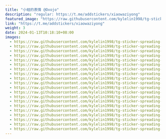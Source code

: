 ```yaml
---
title: "小蛙的表情 @Oxojo"
description: "regular: https://t.me/addstickers/xiaowaziyong"
featured_image: "https://raw.githubusercontent.com/kylelin1998/tg-sticker-spreading-worldwide-images/main/img/ba4bd9d6-2215-4a98-823e-9303928592b0.jpg"
link: "https://t.me/addstickers/xiaowaziyong"
weight: 3
date: 2024-01-13T10:18:10+08:00
images:
  - https://raw.githubusercontent.com/kylelin1998/tg-sticker-spreading-worldwide-images/main/img/ba4bd9d6-2215-4a98-823e-9303928592b0.jpg
  - https://raw.githubusercontent.com/kylelin1998/tg-sticker-spreading-worldwide-images/main/img/0cb66c75-fc26-48e2-9389-9364048ab8ca.jpg
  - https://raw.githubusercontent.com/kylelin1998/tg-sticker-spreading-worldwide-images/main/img/eb0d7177-4118-4ff7-8e77-7916ef8be904.jpg
  - https://raw.githubusercontent.com/kylelin1998/tg-sticker-spreading-worldwide-images/main/img/97a2d07f-4e6d-4297-b8ab-5c81cd772a92.jpg
  - https://raw.githubusercontent.com/kylelin1998/tg-sticker-spreading-worldwide-images/main/img/3171f19c-858f-4d76-98d7-07ad099bfc01.jpg
  - https://raw.githubusercontent.com/kylelin1998/tg-sticker-spreading-worldwide-images/main/img/0ee445ac-d67b-405a-b987-1715ec4e3303.jpg
  - https://raw.githubusercontent.com/kylelin1998/tg-sticker-spreading-worldwide-images/main/img/c2b4e722-b2a8-4332-8027-21f203ee0426.jpg
  - https://raw.githubusercontent.com/kylelin1998/tg-sticker-spreading-worldwide-images/main/img/04ca8356-5752-4501-9b74-38b88035c387.jpg
  - https://raw.githubusercontent.com/kylelin1998/tg-sticker-spreading-worldwide-images/main/img/f27921dc-583e-411b-906e-09a761a0274c.jpg
  - https://raw.githubusercontent.com/kylelin1998/tg-sticker-spreading-worldwide-images/main/img/f7c2d77d-509d-4cd0-ab71-81a0595369f6.jpg
  - https://raw.githubusercontent.com/kylelin1998/tg-sticker-spreading-worldwide-images/main/img/992ed413-4898-45f6-9ac1-b5d86a9528ee.jpg
  - https://raw.githubusercontent.com/kylelin1998/tg-sticker-spreading-worldwide-images/main/img/bf6de580-e49c-4a7c-9fb0-03cfda66ad27.jpg
  - https://raw.githubusercontent.com/kylelin1998/tg-sticker-spreading-worldwide-images/main/img/8bcc8b9d-62df-4036-b2cd-aa134fed08af.jpg
  - https://raw.githubusercontent.com/kylelin1998/tg-sticker-spreading-worldwide-images/main/img/4bbb1365-f67e-4b60-b6af-6b1e3c421c9f.jpg
  - https://raw.githubusercontent.com/kylelin1998/tg-sticker-spreading-worldwide-images/main/img/146664a5-303d-4565-8dae-9e20f5ac2086.jpg
  - https://raw.githubusercontent.com/kylelin1998/tg-sticker-spreading-worldwide-images/main/img/71e00468-4584-4d05-8f83-bd83824151af.jpg
  - https://raw.githubusercontent.com/kylelin1998/tg-sticker-spreading-worldwide-images/main/img/a354be7e-baf2-4087-a64a-1e4c12bac061.jpg
  - https://raw.githubusercontent.com/kylelin1998/tg-sticker-spreading-worldwide-images/main/img/59cc4752-efd2-4108-9ba0-4c99d6abab34.jpg
  - https://raw.githubusercontent.com/kylelin1998/tg-sticker-spreading-worldwide-images/main/img/09de56c1-9e6c-42e6-afb7-59524f80b859.jpg
  - https://raw.githubusercontent.com/kylelin1998/tg-sticker-spreading-worldwide-images/main/img/7ecc76b7-345e-4ab3-ae31-1ea55ee5cb46.jpg
---
```

